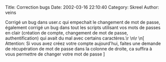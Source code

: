 Title: Correction bugs
Date: 2002-03-16 22:10:40
Category: Skreel
Author: veins

Corrigé un bug dans  user.c  qui empechait le changement de mot de passe, également corrigé un bug dans tout les scripts utilisant vos mots de passes en clair (création de compte, changement de mot de passe, authentification) qui avait du mal avec certains caractères.\r
\n\r
\n[ Attention: Si vous avez créez votre compte aujourd'hui, faites une demande de récupération de mot de passe dans la colonne de droite, ca suffira à vous permettre de changer votre mot de passe ]